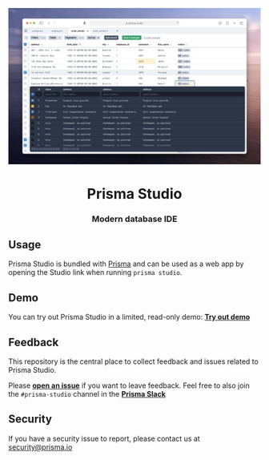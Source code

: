 <p align="center"><img src="https://github.com/prisma/studio/blob/readme_update/Studio.png" alt="Prisma Studio"></p>

<p><h1 align="center">Prisma Studio</h1></p>
<p><h3 align="center">Modern database IDE</h3></p>

## Usage

Prisma Studio is bundled with [Prisma](https://github.com/prisma/prisma) and can be used as a web app by opening the Studio link when running `prisma studio`.

## Demo

You can try out Prisma Studio in a limited, read-only demo: [**Try out demo**](https://prisma.studio)

## Feedback

This repository is the central place to collect feedback and issues related to Prisma Studio.

Please [**open an issue**](https://github.com/prisma/studio-feedback/issues/new) if you want to leave feedback. Feel free to also join the `#prisma-studio` channel in the [**Prisma Slack**](https://slack.prisma.io) 

## Security

If you have a security issue to report, please contact us at [security@prisma.io](mailto:security@prisma.io?subject=[GitHub]%20Prisma%202%20Security%20Report%20Studio)
